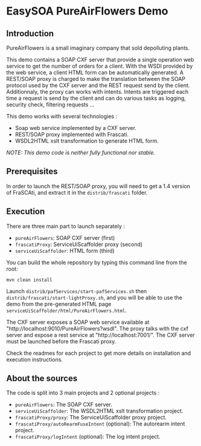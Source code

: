# EasySOA PureAirFlowers Demo

## Introduction

PureAirFlowers is a small imaginary company that sold depolluting plants.

This demo contains a SOAP CXF server that provide a single operation web service to get the number of orders for a client. With the WSDl provided by the web service, a client HTML form can be automatically generated. A REST/SOAP proxy is charged to make the translation between the SOAP protocol used by the CXF server and the REST request send by the client. Additionnaly, the proxy can works with intents. Intents are triggered each time a request is send by the client and can do various tasks as logging, security check, filtering requests ...

This demo works with several technologies :

 * Soap web service implemented by a CXF server.
 * REST/SOAP proxy implemented with Frascati.
 * WSDL2HTML xslt transformation to generate HTML form.

*NOTE: This demo code is neither fully functional nor stable.*

## Prerequisites

In order to launch the REST/SOAP proxy, you will need to get a 1.4 version of FraSCAti, and extract it in the `distrib/frascati` folder.

## Execution

There are three main part to launch separately :

 * `pureAirFlowers`: SOAP CXF server (first)
 * `frascatiProxy`: ServiceUiScaffolder proxy (second)
 * `serviceUiScaffolder`: HTML form (third)

You can build the whole repository by typing this command line from the root:

`mvn clean install`

Launch `distrib/pafServices/start-pafServices.sh` then `distrib/frascati/start-lightProxy.sh`, and you will be able to use the demo from the pre-generated HTML page `serviceUiScaffolder/html/PureAirFlowers.html`. 

The CXF server exposes a SOAP web service available at "http://localhost:9010/PureAirFlowers?wsdl". The proxy talks with the cxf server and expose a rest service at "http://localhost:7001/". The CXF server must be launched before the Frascati proxy.

Check the readmes for each project to get more details on installation and execution instructions.

## About the sources

The code is split into 3 main projects and 2 optional projects :

 * `pureAirFlowers`: The SOAP CXF server.
 * `serviceUiScaffolder`: The WSDL2HTML xslt transformation project.
 * `frascatiProxy/proxy`: The ServiceUiScaffolder proxy project.
 * `frascatiProxy/autoRearmFuseIntent` (optional): The autorearm intent project.
 * `frascatiProxy/logIntent` (optional): The log intent project.
